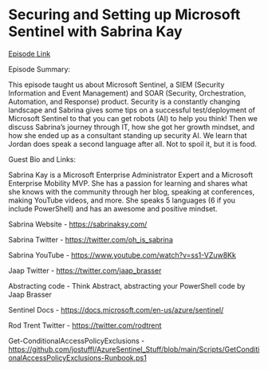 # Securing and Setting up Microsoft Sentinel with Sabrina Kay

[Episode Link](https://powershellpodcast.podbean.com)

Episode Summary:

This episode taught us about Microsoft Sentinel, a SIEM (Security Information and Event Management) and SOAR (Security, Orchestration, Automation, and Response) product. Security is a constantly changing landscape and Sabrina gives some tips on a successful test/deployment of Microsoft Sentinel to that you can get robots (AI) to help you think! Then we discuss Sabrina’s journey through IT, how she got her growth mindset, and how she ended up as a consultant standing up security AI. We learn that Jordan does speak a second language after all. Not to spoil it, but it is food.  


Guest Bio and Links:

Sabrina Kay is a Microsoft Enterprise Administrator Expert and a Microsoft Enterprise Mobility MVP. She has a passion for learning and shares what she knows with the community through her blog, speaking at conferences, making YouTube videos, and more. She speaks 5 languages (6 if you include PowerShell) and has an awesome and positive mindset. 

 

Sabrina Website - https://sabrinaksy.com/ 

Sabrina Twitter - https://twitter.com/oh_is_sabrina 

Sabrina YouTube - https://www.youtube.com/watch?v=ss1-VZuw8Kk 

Jaap Twitter - https://twitter.com/jaap_brasser 

Abstracting code - Think Abstract, abstracting your PowerShell code by Jaap Brasser 

Sentinel Docs - https://docs.microsoft.com/en-us/azure/sentinel/ 

Rod Trent Twitter - https://twitter.com/rodtrent 

Get-ConditionalAccessPolicyExclusions - https://github.com/jostuffl/AzureSentinel_Stuff/blob/main/Scripts/GetConditionalAccessPolicyExclusions-Runbook.ps1 